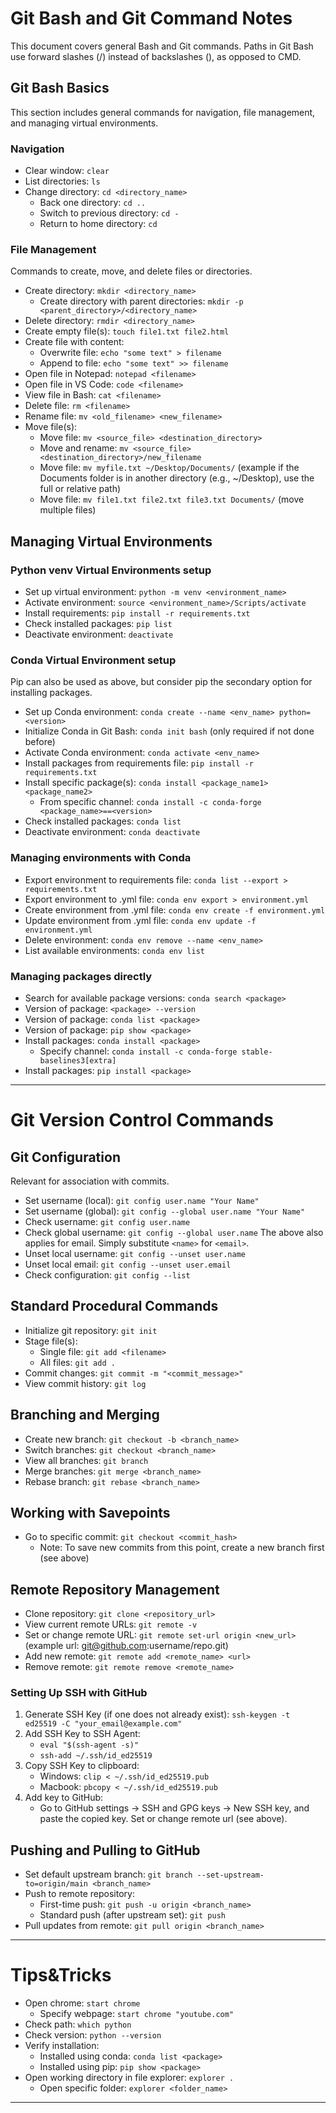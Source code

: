 # Git Bash and Git Command Notes

This document covers general Bash and Git commands. Paths in Git Bash use forward slashes (/) instead of backslashes (\), as opposed to CMD.

## Git Bash Basics
This section includes general commands for navigation, file management, and managing virtual environments.

### Navigation
- Clear window: `clear`
- List directories: `ls`
- Change directory: `cd <directory_name>`
  - Back one directory: `cd ..`
  - Switch to previous directory: `cd -`
  - Return to home directory: `cd`

### File Management
Commands to create, move, and delete files or directories.

- Create directory: `mkdir <directory_name>`
  - Create directory with parent directories: `mkdir -p <parent_directory>/<directory_name>`
- Delete directory: `rmdir <directory_name>`
- Create empty file(s): `touch file1.txt file2.html`
- Create file with content:
  - Overwrite file: `echo "some text" > filename`
  - Append to file: `echo "some text" >> filename`
- Open file in Notepad: `notepad <filename>`
- Open file in VS Code: `code <filename>`
- View file in Bash: `cat <filename>`
- Delete file: `rm <filename>`
- Rename file: `mv <old_filename> <new_filename>`
- Move file(s):
  - Move file: `mv <source_file> <destination_directory>`
  - Move and rename: `mv <source_file> <destination_directory>/new_filename`
  - Move file: `mv myfile.txt ~/Desktop/Documents/` (example if the Documents folder is in another directory (e.g., ~/Desktop), use the full or relative path)
  - Move file: `mv file1.txt file2.txt file3.txt Documents/` (move multiple files)

## Managing Virtual Environments

### Python venv Virtual Environments setup
- Set up virtual environment: `python -m venv <environment_name>`
- Activate environment: `source <environment_name>/Scripts/activate`
- Install requirements: `pip install -r requirements.txt`
- Check installed packages: `pip list`
- Deactivate environment: `deactivate`

### Conda Virtual Environment setup
Pip can also be used as above, but consider pip the secondary option for installing packages.
- Set up Conda environment: `conda create --name <env_name> python=<version>`
- Initialize Conda in Git Bash: `conda init bash` (only required if not done before)
- Activate Conda environment: `conda activate <env_name>`
- Install packages from requirements file: `pip install -r requirements.txt`
- Install specific package(s): `conda install <package_name1> <package_name2>`
  - From specific channel: `conda install -c conda-forge <package_name>==<version>`
- Check installed packages: `conda list`
- Deactivate environment: `conda deactivate`

### Managing environments with Conda
- Export environment to requirements file: `conda list --export > requirements.txt`
- Export environment to .yml file: `conda env export > environment.yml`
- Create environment from .yml file: `conda env create -f environment.yml`
- Update environment from .yml file: `conda env update -f environment.yml`
- Delete environment: `conda env remove --name <env_name>`
- List available environments: `conda env list`

### Managing packages directly
- Search for available package versions: `conda search <package>`
- Version of package: `<package> --version`
- Version of package: `conda list <package>`
- Version of package: `pip show <package>`
- Install packages: `conda install <package>`
  - Specify channel: `conda install -c conda-forge stable-baselines3[extra]`
- Install packages: `pip install <package>`

---

# Git Version Control Commands

## Git Configuration
Relevant for association with commits.
- Set username (local): `git config user.name "Your Name"`
- Set username (global): `git config --global user.name "Your Name"`
- Check username: `git config user.name`
- Check global username: `git config --global user.name`
The above also applies for email. Simply substitute `<name>` for `<email>`.
- Unset local username: `git config --unset user.name`
- Unset local email: `git config --unset user.email`
- Check configuration: `git config --list`


## Standard Procedural Commands
- Initialize git repository: `git init`
- Stage file(s): 
  - Single file: `git add <filename>`
  - All files: `git add .`
- Commit changes: `git commit -m "<commit_message>"`
- View commit history: `git log`

## Branching and Merging
- Create new branch: `git checkout -b <branch_name>`
- Switch branches: `git checkout <branch_name>`
- View all branches: `git branch`
- Merge branches: `git merge <branch_name>`
- Rebase branch: `git rebase <branch_name>`

## Working with Savepoints
- Go to specific commit: `git checkout <commit_hash>`
  - Note: To save new commits from this point, create a new branch first (see above)

## Remote Repository Management
- Clone repository: `git clone <repository_url>`
- View current remote URLs: `git remote -v`
- Set or change remote URL: `git remote set-url origin <new_url>` (example url: git@github.com:username/repo.git) 
- Add new remote: `git remote add <remote_name> <url>`
- Remove remote: `git remote remove <remote_name>`

### Setting Up SSH with GitHub
1. Generate SSH Key (if one does not already exist): `ssh-keygen -t ed25519 -C "your_email@example.com"`
2. Add SSH Key to SSH Agent:
   - `eval "$(ssh-agent -s)"`
   - `ssh-add ~/.ssh/id_ed25519`
3. Copy SSH Key to clipboard:
   - Windows: `clip < ~/.ssh/id_ed25519.pub`
   - Macbook: `pbcopy < ~/.ssh/id_ed25519.pub`
4. Add key to GitHub:
   - Go to GitHub settings → SSH and GPG keys → New SSH key, and paste the copied key.
Set or change remote url (see above).

## Pushing and Pulling to GitHub
- Set default upstream branch: `git branch --set-upstream-to=origin/main <branch_name>`
- Push to remote repository:
  - First-time push: `git push -u origin <branch_name>`
  - Standard push (after upstream set): `git push`
- Pull updates from remote: `git pull origin <branch_name>`

---

# Tips&Tricks

- Open chrome: `start chrome`
  - Specify webpage: `start chrome "youtube.com"`
- Check path: `which python`
- Check version: `python --version`
- Verify installation:
  - Installed using conda: `conda list <package>`
  - Installed using pip: `pip show <package>`
- Open working directory in file explorer: `explorer .`
  - Open specific folder: `explorer <folder_name>`

---
